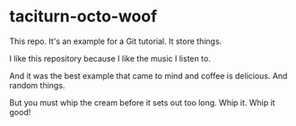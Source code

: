 # taciturn-octo-woof
This repo.  It's an example for a Git tutorial.  It store things.

I like this repository because I like the music I listen to.

And it was the best example that came to mind and coffee is delicious.  And random things.

But you must whip the cream before it sets out too long.
Whip it.  Whip it good!